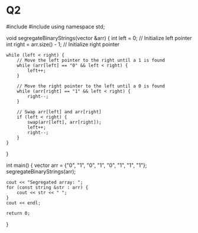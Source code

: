 # Q2
#include <iostream>
#include <vector>
using namespace std;

void segregateBinaryStrings(vector<string> &arr) {
    int left = 0;        // Initialize left pointer
    int right = arr.size() - 1;  // Initialize right pointer

    while (left < right) {
        // Move the left pointer to the right until a 1 is found
        while (arr[left] == "0" && left < right) {
            left++;
        }

        // Move the right pointer to the left until a 0 is found
        while (arr[right] == "1" && left < right) {
            right--;
        }

        // Swap arr[left] and arr[right]
        if (left < right) {
            swap(arr[left], arr[right]);
            left++;
            right--;
        }
    }
}

int main() {
    vector<string> arr = {"0", "1", "0", "1", "0", "1", "1", "1"};
    segregateBinaryStrings(arr);

    cout << "Segregated array: ";
    for (const string &str : arr) {
        cout << str << " ";
    }
    cout << endl;

    return 0;
}
